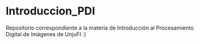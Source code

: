 # Introduccion_PDI
Repositorio correspondiente a la materia de Introducción al Procesamiento Digital de Imágenes de UnjuFI
:)
